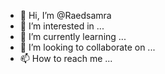 - 👋 Hi, I’m @Raedsamra
- 👀 I’m interested in ...
- 🌱 I’m currently learning ...
- 💞️ I’m looking to collaborate on ...
- 📫 How to reach me ...

<!---
Raedsamra/Raedsamra is a ✨ special ✨ repository because its `README.md` (this file) appears on your GitHub profile.
You can click the Preview link to take a look at your changes.
--->
